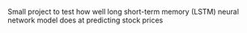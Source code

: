 Small project to test how well long short-term memory (LSTM) neural network model does at predicting stock prices
